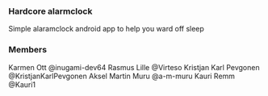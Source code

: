### Hardcore alarmclock

Simple alaramclock android app to help you ward off sleep

### Members

Karmen Ott @inugami-dev64
Rasmus Lille @Virteso
Kristjan Karl Pevgonen @KristjanKarlPevgonen
Aksel Martin Muru @a-m-muru
Kauri Remm @Kauri1
